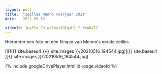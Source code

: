 ```yaml
---
layout: post
title:  "Zeilles Menno voorjaar 2021"
date:   2021-05-16

videoId: 1pyPlu_F8_wz7my13QEgsH2_Y_3mn8aTJ
---
```

Hieronder een foto en een filmpje van Menno's eerste zeilles.

[![]({{ site.baseurl }}{{ site.images }}/20210516_194544.jpg)]({{ site.baseurl }}{{ site.images }}/20210516_194544.jpg)

{% include googleDrivePlayer.html id=page.videoId %}
